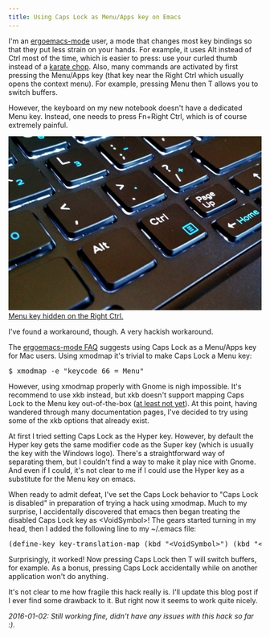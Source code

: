 ```yaml
---
title: Using Caps Lock as Menu/Apps key on Emacs
---
```


I'm an <a href="http://ergoemacs.github.io/">ergoemacs-mode</a> user, a mode that changes most key bindings so that they put less strain on your hands.  For example, it uses Alt instead of Ctrl most of the time, which is easier to press: use your curled thumb instead of a <a href="http://ergoemacs.org/emacs/swap_CapsLock_Ctrl.html">karate chop</a>.  Also, many commands are activated by first pressing the Menu/Apps key (that key near the Right Ctrl which usually opens the context menu).  For example, pressing Menu then T allows you to switch buffers.

However, the keyboard on my new notebook doesn't have a dedicated Menu key.  Instead, one needs to press Fn+Right Ctrl, which is of course extremely painful.

<a class="picture" href="../images/2015-09-menu-key-full.jpg" title="Full size image"><img alt="Picture of menu key on my notebook" src="../images/2015-09-menu-key.jpg" /> Menu key hidden on the Right Ctrl.</a>

I've found a workaround, though.  A very hackish workaround.

<!--more-->

The <a href="http://ergoemacs.github.io/faq.html">ergoemacs-mode FAQ</a> suggests using Caps Lock as a Menu/Apps key for Mac users.  Using xmodmap it's trivial to make Caps Lock a Menu key:
<pre>$ xmodmap -e "keycode 66 = Menu"</pre>
However, using xmodmap properly with Gnome is nigh impossible.  It's recommend to use xkb instead, but xkb doesn't support mapping Caps Lock to the Menu key out-of-the-box (<a href="https://bugs.freedesktop.org/show_bug.cgi?id=91867">at least not yet</a>).  At this point, having wandered through many documentation pages, I've decided to try using some of the xkb options that already exist.

At first I tried setting Caps Lock as the Hyper key.  However, by default the Hyper key gets the same modifier code as the Super key (which is usually the key with the Windows logo).  There's a straightforward way of separating them, but I couldn't find a way to make it play nice with Gnome.  And even if I could, it's not clear to me if I could use the Hyper key as a substitute for the Menu key on emacs.

When ready to admit defeat, I've set the Caps Lock behavior to "Caps Lock is disabled" in preparation of trying a hack using xmodmap.  Much to my surprise, I accidentally discovered that emacs then began treating the disabled Caps Lock key as &lt;VoidSymbol&gt;! The gears started turning in my head, then I added the following line to my ~/.emacs file:
<pre>(define-key key-translation-map (kbd "&lt;VoidSymbol&gt;") (kbd "&lt;menu&gt;"))</pre>
Surprisingly, it worked!  Now pressing Caps Lock then T will switch buffers, for example.  As a bonus, pressing Caps Lock accidentally while on another application won't do anything.

It's not clear to me how fragile this hack really is.  I'll update this blog post if I ever find some drawback to it.  But right now it seems to work quite nicely.

_2016-01-02: Still working fine, didn't have any issues with this hack so far :)._

